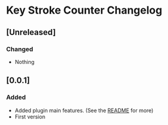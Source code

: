 # Key Stroke Counter Changelog

## [Unreleased]
### Changed
- Nothing

## [0.0.1]
### Added
- Added plugin main features. (See the [README](README.md#features) for more)
- First version